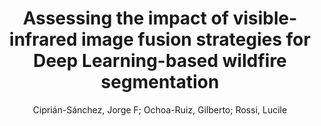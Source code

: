 ---
paperId: 39
author: Ciprián-Sánchez, Jorge F; Ochoa-Ruiz, Gilberto; Rossi, Lucile
title: "Assessing the impact of visible-infrared image fusion strategies for Deep Learning-based wildfire segmentation"
pdf: --
poster: --
type: Poster
topic: Medical
category: Extended Abstract
link: --
conference: cvpr
year: 2021
tags: cvpr-2021-ea
---